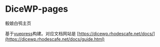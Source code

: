 # DiceWP-pages

骰娘白鸮主页  

基于[vuepress](https://vuepress.vuejs.org/zh/)构建。对应文档网站是 [https://dicewp.rhodescafe.net/docs/](https://dicewp.rhodescafe.net/docs/guide.html)

